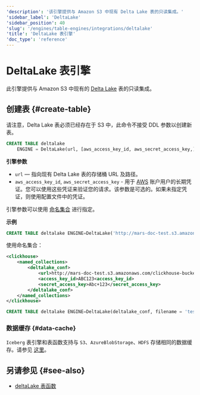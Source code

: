 ```yaml
---
'description': '该引擎提供与 Amazon S3 中现有 Delta Lake 表的只读集成。'
'sidebar_label': 'DeltaLake'
'sidebar_position': 40
'slug': '/engines/table-engines/integrations/deltalake'
'title': 'DeltaLake 表引擎'
'doc_type': 'reference'
---
```



# DeltaLake 表引擎

此引擎提供与 Amazon S3 中现有的 [Delta Lake](https://github.com/delta-io/delta) 表的只读集成。

## 创建表 {#create-table}

请注意，Delta Lake 表必须已经存在于 S3 中，此命令不接受 DDL 参数以创建新表。

```sql
CREATE TABLE deltalake
    ENGINE = DeltaLake(url, [aws_access_key_id, aws_secret_access_key,])
```

**引擎参数**

- `url` — 指向现有 Delta Lake 表的存储桶 URL 及路径。
- `aws_access_key_id`, `aws_secret_access_key` - 用于 [AWS](https://aws.amazon.com/) 账户用户的长期凭证。您可以使用这些凭证来验证您的请求。该参数是可选的。如果未指定凭证，则使用配置文件中的凭证。

引擎参数可以使用 [命名集合](/operations/named-collections.md) 进行指定。

**示例**

```sql
CREATE TABLE deltalake ENGINE=DeltaLake('http://mars-doc-test.s3.amazonaws.com/clickhouse-bucket-3/test_table/', 'ABC123', 'Abc+123')
```

使用命名集合：

```xml
<clickhouse>
    <named_collections>
        <deltalake_conf>
            <url>http://mars-doc-test.s3.amazonaws.com/clickhouse-bucket-3/</url>
            <access_key_id>ABC123<access_key_id>
            <secret_access_key>Abc+123</secret_access_key>
        </deltalake_conf>
    </named_collections>
</clickhouse>
```

```sql
CREATE TABLE deltalake ENGINE=DeltaLake(deltalake_conf, filename = 'test_table')
```

### 数据缓存 {#data-cache}

`Iceberg` 表引擎和表函数支持与 `S3`、`AzureBlobStorage`、`HDFS` 存储相同的数据缓存。请参见 [这里](../../../engines/table-engines/integrations/s3.md#data-cache)。

## 另请参见 {#see-also}

- [deltaLake 表函数](../../../sql-reference/table-functions/deltalake.md)

